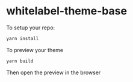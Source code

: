 # whitelabel-theme-base

To setup your repo:

```sh
yarn install
```

To preview your theme
```sh
yarn build
```

Then open the preview in the browser
